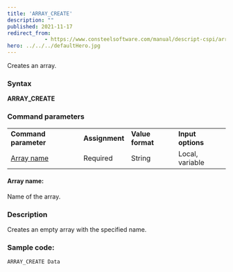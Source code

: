 ```yaml
---
title: 'ARRAY_CREATE'
description: ""
published: 2021-11-17
redirect_from: 
            - https://www.consteelsoftware.com/manual/descript-cspi/array_create/
hero: ../../../defaultHero.jpg
---
```

<!-- wp:paragraph -->

Creates an array.

<!-- /wp:paragraph -->

<!-- wp:heading {"level":3} -->

### Syntax

<!-- /wp:heading -->

<!-- wp:paragraph -->

**ARRAY_CREATE**

<!-- /wp:paragraph -->

<!-- wp:heading {"level":3} -->

### Command parameters

<!-- /wp:heading -->

<!-- wp:table {"className":"is-style-stripes"} -->

|                           |                |                  |                   |
| ------------------------- | -------------- | ---------------- | ----------------- |
| **Command parameter**     | **Assignment** | **Value format** | **Input options** |
| [Array name](#Array-name) | Required       | String           | Local, variable   |

<!-- /wp:table -->

<!-- wp:heading {"level":4} -->

#### Array name:

<!-- /wp:heading -->

<!-- wp:paragraph -->

Name of the array.

<!-- /wp:paragraph -->

<!-- wp:heading {"level":3} -->

### Description

<!-- /wp:heading -->

<!-- wp:paragraph -->

Creates an empty array with the specified name.

<!-- /wp:paragraph -->

<!-- wp:heading {"level":3} -->

### Sample code:

<!-- /wp:heading -->

<!-- wp:loos-hcb/code-block -->

```
ARRAY_CREATE Data
```

<!-- /wp:loos-hcb/code-block -->

<!-- wp:paragraph -->

<!-- /wp:paragraph -->

